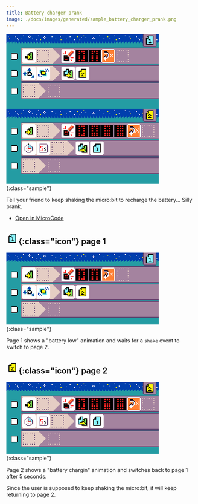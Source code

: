 ```yaml
---
title: Battery charger prank
image: ./docs/images/generated/sample_battery_charger_prank.png
---
```


![Battery charger prank MicroCode program](../images/generated/sample_battery_charger_prank.png){:class="sample"}

Tell your friend to keep shaking the micro:bit to
recharge the battery... Silly prank.

-   [Open in MicroCode](/microcode/#H4sIAKOMR2MAA41RXU+DMBT9SyBGw4MPiIi3rpjZsiFvU5wpsM3Ilrb8em9bzKyJzoebk96e5nz0VRP5som3db7YQPt+CX0iHvo9IkxIEQdRjpmomBRzBhdLTa4LRppZSgp88wxdoAr2JinPFL1JcDJphydm3I5n8p7B8C8unieuppo0a6a++aCeD+p85M7HkyrCeFzltx+1709DH8azu31cVcGAmZnZI3J731MFfYB6mdWY89JqcKdRUF7u0BNm8D0efeNd2gmj9wd32p3gYk+nuVN3v3Fb7Mjl/MoX+PncXz4Kmy+nvPPzYnem8/XCdIadG170o7soPHJSclZXZFwt4wO0O9G0cKD6PIJtcPUJ1yEjm2ACAAA=)

## ![page 1](../images/generated/icon_M1.png){:class="icon"} page 1

![clap lights page 1](../images/generated/sample_battery_charger_prank_page_1.png){:class="sample"}

Page 1 shows a "battery low" animation
and waits for a `shake` event to switch to page 2.

## ![page 2](../images/generated/icon_M2.png){:class="icon"} page 2

![clap lights page 1](../images/generated/sample_battery_charger_prank_page_2.png){:class="sample"}

Page 2 shows a "battery chargin" animation
and switches back to page 1 after 5 seconds.

Since the user is supposed to keep shaking
the micro:bit, it will keep returning to page 2.
